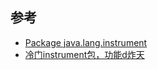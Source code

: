

## 参考

* [Package java.lang.instrument](https://docs.oracle.com/javase/8/docs/api/java/lang/instrument/package-summary.html)
* [冷门instrument包，功能d炸天](https://mp.weixin.qq.com/s?__biz=MzA4MTc4NTUxNQ==&mid=2650519522&idx=1&sn=875a2e09792df2e8eb624a7b97f8fb64&scene=21#wechat_redirect)